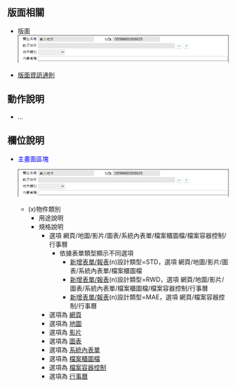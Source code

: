 ## <div id="layout">版面相關</div>
* 版面</br>
    ![pic](attachment/OADisplayEmbed.png)

* [版面資訊通則](../RulesOther/README.md#ruleother1)

## <div id="form-action">動作說明</div>
* ...

## <div id="object-desc">欄位說明</div>
* <p id="fieldbreak1" style="color:blue;">主畫面區塊</p>

    ![pic](attachment/OADisplayEmbed.png)
    * (x)物件類別
        * 用途說明
        * 規格說明
            * 選項 網頁/地圖/影片/圖表/系統內表單/檔案櫃圖檔/檔案容器控制/行事曆
                * 依據表單類型顯示不同選項
                    * [新增表單/報表]()(n)設計類型=STD，選項 網頁/地圖/影片/圖表/系統內表單/檔案櫃圖檔
                    * [新增表單/報表]()(n)設計類型=RWD，選項 網頁/地圖/影片/圖表/系統內表單/檔案櫃圖檔/檔案容器控制/行事曆
                    * [新增表單/報表]()(n)設計類型=MAE，選項 網頁/檔案容器控制/行事曆
            * 選項為 [網頁](WebPage)
            * 選項為 [地圖](MAP)
            * 選項為 [影片]()
            * 選項為 [圖表]()
            * 選項為 [系統內表單]()
            * 選項為 [檔案櫃圖檔]()
            * 選項為 [檔案容器控制]()
            * 選項為 [行事曆]()